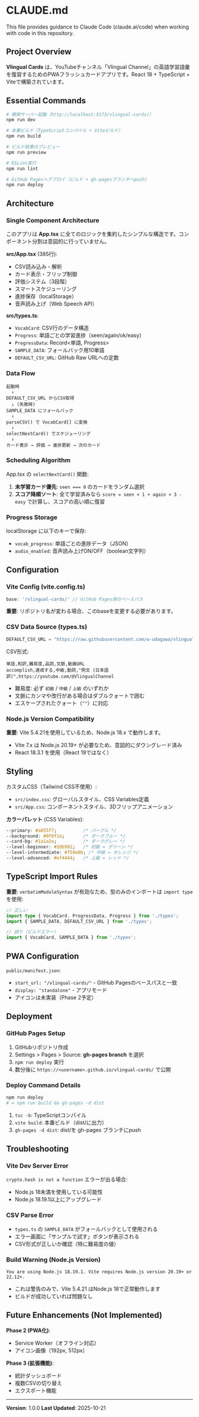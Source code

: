 # CLAUDE.md

This file provides guidance to Claude Code (claude.ai/code) when working with code in this repository.

## Project Overview

**Vlingual Cards** は、YouTubeチャンネル「Vlingual Channel」の英語学習語彙を復習するためのPWAフラッシュカードアプリです。React 18 + TypeScript + Viteで構築されています。

## Essential Commands

```bash
# 開発サーバー起動（http://localhost:5173/vlingual-cards/）
npm run dev

# 本番ビルド（TypeScriptコンパイル + Viteビルド）
npm run build

# ビルド結果のプレビュー
npm run preview

# ESLint実行
npm run lint

# GitHub Pagesへデプロイ（ビルド + gh-pagesブランチへpush）
npm run deploy
```

## Architecture

### Single Component Architecture
このアプリは **App.tsx** に全てのロジックを集約したシンプルな構造です。コンポーネント分割は意図的に行っていません。

**src/App.tsx** (385行):
- CSV読み込み・解析
- カード表示・フリップ制御
- 評価システム（3段階）
- スマートスケジューリング
- 進捗保存（localStorage）
- 音声読み上げ（Web Speech API）

**src/types.ts**:
- `VocabCard`: CSV行のデータ構造
- `Progress`: 単語ごとの学習進捗（seen/again/ok/easy）
- `ProgressData`: Record<単語, Progress>
- `SAMPLE_DATA`: フォールバック用10単語
- `DEFAULT_CSV_URL`: GitHub Raw URLへの定数

### Data Flow

```
起動時
  ↓
DEFAULT_CSV_URL からCSV取得
  ↓ (失敗時)
SAMPLE_DATA にフォールバック
  ↓
parseCSV() で VocabCard[] に変換
  ↓
selectNextCard() でスケジューリング
  ↓
カード表示 → 評価 → 進捗更新 → 次のカード
```

### Scheduling Algorithm

App.tsx の `selectNextCard()` 関数:
1. **未学習カード優先**: `seen === 0` のカードをランダム選択
2. **スコア降順ソート**: 全て学習済みなら `score = seen × 1 + again × 3 - easy` で計算し、スコアの高い順に復習

### Progress Storage

localStorage に以下のキーで保存:
- `vocab_progress`: 単語ごとの進捗データ（JSON）
- `audio_enabled`: 音声読み上げON/OFF（boolean文字列）

## Configuration

### Vite Config (vite.config.ts)

```typescript
base: '/vlingual-cards/' // GitHub Pages用のベースパス
```

**重要**: リポジトリ名が変わる場合、このbaseを変更する必要があります。

### CSV Data Source (types.ts)

```typescript
DEFAULT_CSV_URL = "https://raw.githubusercontent.com/w-udagawa/vlingual-cards/main/vocab.csv"
```

CSV形式:
```
単語,和訳,難易度,品詞,文脈,動画URL
accomplish,達成する,中級,動詞,"例文 (日本語訳)",https://youtube.com/@VlingualChannel
```

- 難易度: 必ず `初級` / `中級` / `上級` のいずれか
- 文脈にカンマや改行がある場合はダブルクォートで囲む
- エスケープされたクォート（`""`）に対応

### Node.js Version Compatibility

**重要**: Vite 5.4.21を使用しているため、Node.js 18.x で動作します。
- Vite 7.x は Node.js 20.19+ が必要なため、意図的にダウングレード済み
- React 18.3.1 を使用（React 19ではなく）

## Styling

カスタムCSS（Tailwind CSS不使用）:
- `src/index.css`: グローバルスタイル、CSS Variables定義
- `src/App.css`: コンポーネントスタイル、3Dフリップアニメーション

**カラーパレット** (CSS Variables):
```css
--primary: #a855f7;          /* パープル */
--background: #0f0f1a;       /* ダークブルー */
--card-bg: #1a1a2e;          /* ダークグレー */
--level-beginner: #10b981;   /* 初級 = グリーン */
--level-intermediate: #f59e0b; /* 中級 = オレンジ */
--level-advanced: #ef4444;   /* 上級 = レッド */
```

## TypeScript Import Rules

**重要**: `verbatimModuleSyntax` が有効なため、型のみのインポートは `import type` を使用:

```typescript
// 正しい
import type { VocabCard, ProgressData, Progress } from './types';
import { SAMPLE_DATA, DEFAULT_CSV_URL } from './types';

// 誤り（ビルドエラー）
import { VocabCard, SAMPLE_DATA } from './types';
```

## PWA Configuration

`public/manifest.json`:
- `start_url: "/vlingual-cards/"` - GitHub Pagesのベースパスと一致
- `display: "standalone"` - アプリモード
- アイコンは未実装（Phase 2予定）

## Deployment

### GitHub Pages Setup

1. GitHubリポジトリ作成
2. Settings > Pages > Source: **gh-pages branch** を選択
3. `npm run deploy` 実行
4. 数分後に `https://<username>.github.io/vlingual-cards/` で公開

### Deploy Command Details

```bash
npm run deploy
# = npm run build && gh-pages -d dist
```

1. `tsc -b`: TypeScriptコンパイル
2. `vite build`: 本番ビルド（dist/に出力）
3. `gh-pages -d dist`: dist/を gh-pages ブランチにpush

## Troubleshooting

### Vite Dev Server Error

`crypto.hash is not a function` エラーが出る場合:
- Node.js 18未満を使用している可能性
- Node.js 18.19.1以上にアップグレード

### CSV Parse Error

- `types.ts` の `SAMPLE_DATA` がフォールバックとして使用される
- エラー画面に「サンプルで試す」ボタンが表示される
- CSV形式が正しいか確認（特に難易度の値）

### Build Warning (Node.js Version)

```
You are using Node.js 18.19.1. Vite requires Node.js version 20.19+ or 22.12+.
```

- これは警告のみで、Vite 5.4.21 はNode.js 18で正常動作します
- ビルドが成功していれば問題なし

## Future Enhancements (Not Implemented)

**Phase 2 (PWA化)**:
- Service Worker（オフライン対応）
- アイコン画像（192px, 512px）

**Phase 3 (拡張機能)**:
- 統計ダッシュボード
- 複数CSVの切り替え
- エクスポート機能

---

**Version**: 1.0.0
**Last Updated**: 2025-10-21
